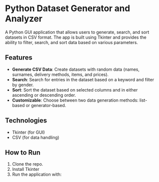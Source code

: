 # Python Dataset Generator and Analyzer

A Python GUI application that allows users to generate, search, and sort datasets in CSV format. The app is built using Tkinter and provides the ability to filter, search, and sort data based on various parameters.

## Features
- **Generate CSV Data**: Create datasets with random data (names, surnames, delivery methods, items, and prices).
- **Search**: Search for entries in the dataset based on a keyword and filter by gender.
- **Sort**: Sort the dataset based on selected columns and in either ascending or descending order.
- **Customizable**: Choose between two data generation methods: list-based or generator-based.

## Technologies
- Tkinter (for GUI)
- CSV (for data handling)

## How to Run
1. Clone the repo.
2. Install Tkinter
3. Run the application with:
